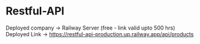 # Restful-API

Deployed company -> Railway Server (free - link valid upto 500 hrs)
Deployed Link -> https://restful-api-production.up.railway.app/api/products
